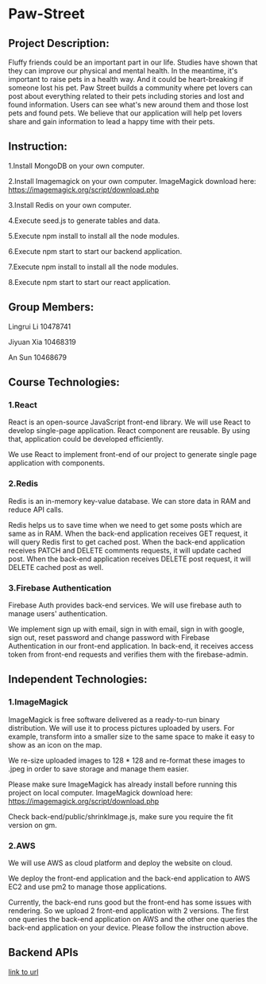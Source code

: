 # Paw-Street

## Project Description:

Fluffy friends could be an important part in our life. Studies have shown that they can improve our physical and mental health. In the meantime, it's important to raise pets in a health way. And it could be heart-breaking if someone lost his pet.
Paw Street builds a community where pet lovers can post about everything related to their pets including stories and lost and found information. Users can see what's new around them and those lost pets and found pets. We believe that our application will help pet lovers share and gain information to lead a happy time with their pets.

## Instruction:

1.Install MongoDB on your own computer.

2.Install Imagemagick on your own computer. ImageMagick download here: https://imagemagick.org/script/download.php

3.Install Redis on your own computer.

4.Execute seed.js to generate tables and data.

5.Execute npm install to install all the node modules.

6.Execute npm start to start our backend application.

7.Execute npm install to install all the node modules.

8.Execute npm start to start our react application.


## Group Members:

Lingrui Li 10478741

Jiyuan Xia 10468319

An Sun 10468679

## Course Technologies:

### 1.React

React is an open-source JavaScript front-end library. We will use React to develop single-page application. React component are reusable. By using that, application could be developed efficiently.

We use React to implement front-end of our project to generate single page application with components.

### 2.Redis

Redis is an in-memory key-value database. We can store data in RAM and reduce API calls.

Redis helps us to save time when we need to get some posts which are same as in RAM. When the back-end application receives GET request, it will query Redis first to get cached post. When the back-end application receives PATCH and DELETE comments requests, it will update cached post. When the back-end application receives DELETE post request, it will DELETE cached post as well. 

### 3.Firebase Authentication

Firebase Auth provides back-end services. We will use firebase auth to manage users' authentication.

We implement sign up with email, sign in with email, sign in with google, sign out, reset password and change password with Firebase Authentication in our front-end application. In back-end, it receives access token from front-end requests and verifies them with the firebase-admin.

## Independent Technologies:

### 1.ImageMagick

ImageMagick is free software delivered as a ready-to-run binary distribution. We will use it to process pictures uploaded by users. For example, transform into a smaller size to the same space to make it easy to show as an icon on the map.

We re-size uploaded images to 128 * 128 and re-format these images to .jpeg in order to save storage and manage them easier.

Please make sure ImageMagick has already install before running this project on local computer. ImageMagick download here: https://imagemagick.org/script/download.php

Check back-end/public/shrinkImage.js, make sure you require the fit version on gm.

### 2.AWS

We will use AWS as cloud platform and deploy the website on cloud. 

We deploy the front-end application and the back-end application to AWS EC2 and use pm2 to manage those applications.

Currently, the back-end runs good but the front-end has some issues with rendering. So we upload 2 front-end application with 2 versions. The first one queries the back-end application on AWS and the other one queries the back-end application on your device. Please follow the instruction above. 

## Backend APIs

[link to url](https://documenter.getpostman.com/view/19990402/2s8YzWQfVy)

